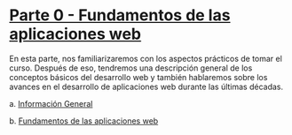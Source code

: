 # [Parte 0 - Fundamentos de las aplicaciones web](https://fullstackopen.com/es/part0)

En esta parte, nos familiarizaremos con los aspectos prácticos de tomar el curso. Después de eso, tendremos una descripción general de los conceptos básicos del desarrollo web y también hablaremos sobre los avances en el desarrollo de aplicaciones web durante las últimas décadas.

a. [Información General ](https://fullstackopen.com/es/part0/informacion_general) 

b. [Fundamentos de las aplicaciones web ](https://fullstackopen.com/es/part0/fundamentos_de_las_aplicaciones_web)
